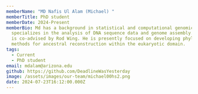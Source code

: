 ```yaml
---
memberName: "MD Nafis Ul Alam (Michael) "
memberTitle: PhD student
memberDate: 2024-Present
memberBio: Md has a background in statistical and computational genomics. He
  specializes in the analysis of DNA sequence data and genome assembly. His PhD
  is co-advised by Rod Wing. He is presently focused on developing phylogenomic
  methods for ancestral reconstruction within the eukaryotic domain.
tags:
  - Current
  - PhD student
email: mdalam@arizona.edu
github: https://github.com/DeadlineWasYesterday
image: /assets/images/our-team/michael00hs2.png
date: 2024-07-23T16:12:00.000Z
---
```

